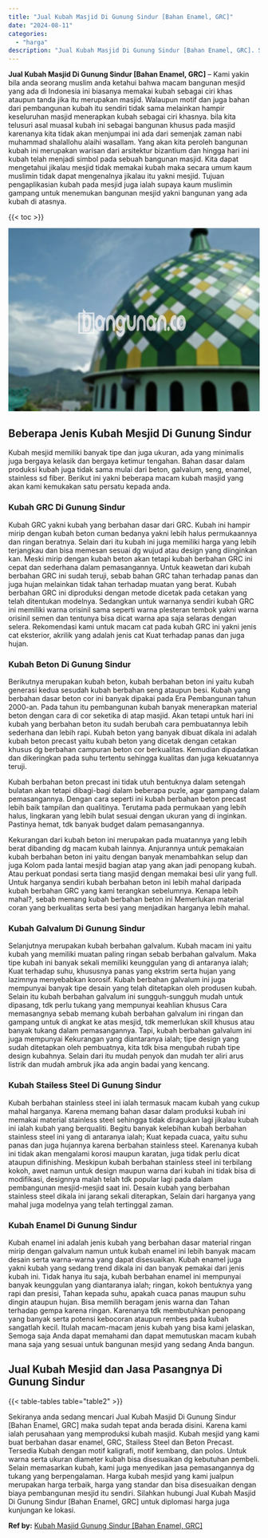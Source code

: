 ```yaml
---
title: "Jual Kubah Masjid Di Gunung Sindur [Bahan Enamel, GRC]"
date: "2024-08-11"
categories: 
  - "harga"
description: "Jual Kubah Masjid Di Gunung Sindur [Bahan Enamel, GRC]. Sekiranya anda sedang mencari Jual Kubah Masjid Di Gunung Sindur [Bahan Enamel, GRC] maka sudah tep..."
---
```


**Jual Kubah Masjid Di Gunung Sindur \[Bahan Enamel, GRC\]** – Kami yakin bila anda seorang muslim anda ketahui bahwa macam bangunan mesjid yang ada di Indonesia ini biasanya memakai kubah sebagai ciri khas ataupun tanda jika itu merupakan masjid. Walaupun motif dan juga bahan dari pembangunan kubah itu sendiri tidak sama melainkan hampir keseluruhan masjid menerapkan kubah sebagai ciri khasnya. bila kita telusuri asal muasal kubah ini sebagai bangunan khusus pada masjid karenanya kita tidak akan menjumpai ini ada dari semenjak zaman nabi muhammad shalallohu alaihi wasallam. Yang akan kita peroleh bangunan kubah ini merupakan warisan dari arsitektur bizantium dan hingga hari ini kubah telah menjadi simbol pada sebuah bangunan masjid. Kita dapat mengetahui jikalau mesjid tidak memakai kubah maka secara umum kaum muslimin tidak dapat mengenalnya jikalau itu yakni mesjid. Tujuan pengaplikasian kubah pada mesjid juga ialah supaya kaum muslimin gampang untuk menemukan bangunan mesjid yakni bangunan yang ada kubah di atasnya.

{{< toc >}}

![Jual Kubah Masjid Di Gunung Sindur [Bahan Enamel, GRC]](/images/jual-kubah-masjid-06.png)

## Beberapa Jenis Kubah Mesjid Di Gunung Sindur

Kubah mesjid memiliki banyak tipe dan juga ukuran, ada yang minimalis juga bergaya kelasik dan bergaya ketimur tengahan. Bahan dasar dalam produksi kubah juga tidak sama mulai dari beton, galvalum, seng, enamel, stainless sd fiber. Berikut ini yakni beberapa macam kubah masjid yang akan kami kemukakan satu persatu kepada anda.

### Kubah GRC Di Gunung Sindur

Kubah GRC yakni kubah yang berbahan dasar dari GRC. Kubah ini hampir mirip dengan kubah beton cuman bedanya yakni lebih halus permukaannya dan ringan beratnya. Selain dari itu kubah ini juga memiliki harga yang lebih terjangkau dan bisa memesan sesuai dg wujud atau design yang diinginkan kan. Meski mirip dengan kubah beton akan tetapi kubah berbahan GRC ini cepat dan sederhana dalam pemasangannya. Untuk keawetan dari kubah berbahan GRC ini sudah teruji, sebab bahan GRC tahan terhadap panas dan juga hujan melainkan tidak tahan terhadap muatan yang berat. Kubah berbahan GRC ini diproduksi dengan metode dicetak pada cetakan yang telah ditentukan modelnya. Sedangkan untuk warnanya sendiri kubah GRC ini memiliki warna orisinil sama seperti warna plesteran tembok yakni warna orisinil semen dan tentunya bisa dicat warna apa saja selaras dengan selera. Rekomendasi kami untuk macam cat pada kubah GRC ini yakni jenis cat eksterior, akrilik yang adalah jenis cat Kuat terhadap panas dan juga hujan.

### Kubah Beton Di Gunung Sindur

Berikutnya merupakan kubah beton, kubah berbahan beton ini yaitu kubah generasi kedua sesudah kubah berbahan seng ataupun besi. Kubah yang berbahan dasar beton cor ini banyak dipakai pada Era Pembangunan tahun 2000-an. Pada tahun itu pembangunan kubah banyak menerapkan material beton dengan cara di cor seketika di atap masjid. Akan tetapi untuk hari ini kubah yang berbahan beton itu sudah berubah cara pembuatannya lebih sederhana dan lebih rapi. Kubah beton yang banyak dibuat dikala ini adalah kubah beton precast yaitu kubah beton yang dicetak dengan cetakan khusus dg berbahan campuran beton cor berkualitas. Kemudian dipadatkan dan dikeringkan pada suhu tertentu sehingga kualitas dan juga kekuatannya teruji.

Kubah berbahan beton precast ini tidak utuh bentuknya dalam setengah bulatan akan tetapi dibagi-bagi dalam beberapa puzle, agar gampang dalam pemasangannya. Dengan cara seperti ini kubah berbahan beton precast lebih baik tampilan dan qualitinya. Terutama pada permukaan yang lebih halus, lingkaran yang lebih bulat sesuai dengan ukuran yang di inginkan. Pastinya hemat, tdk banyak budget dalam pemasangannya.

Kekurangan dari kubah beton ini merupakan pada muatannya yang lebih berat dibanding dg macam kubah lainnya. Anjurannya untuk pemakaian kubah berbahan beton ini yaitu dengan banyak menambahkan selup dan juga Kolom pada lantai mesjid bagian atap yang akan jadi penopang kubah. Atau perkuat pondasi serta tiang masjid dengan memakai besi ulir yang full. Untuk harganya sendiri kubah berbahan beton ini lebih mahal daripada kubah berbahan GRC yang kami terangkan sebelumnya. Kenapa lebih mahal?, sebab memang kubah berbahan beton ini Memerlukan material coran yang berkualitas serta besi yang menjadikan harganya lebih mahal.

### Kubah Galvalum Di Gunung Sindur

Selanjutnya merupakan kubah berbahan galvalum. Kubah macam ini yaitu kubah yang memiliki muatan paling ringan sebab berbahan galvalum. Maka tipe kubah ini banyak sekali memiliki keunggulan yang di antaranya ialah; Kuat terhadap suhu, khususnya panas yang ekstrim serta hujan yang lazimnya menyebabkan korosif. Kubah berbahan galvalum ini juga mempunyai banyak tipe desain yang telah ditetapkan oleh produsen kubah. Selain itu kubah berbahan galvalum ini sungguh-sungguh mudah untuk dipasang, tdk perlu tukang yang mempunyai keahlian khusus Cara memasangnya sebab memang kubah berbahan galvalum ini ringan dan gampang untuk di angkat ke atas mesjid, tdk memerlukan skill khusus atau banyak tukang dalam pemasangannya. Tapi, kubah berbahan galvalum ini juga mempunyai Kekurangan yang diantaranya ialah; tipe design yang sudah ditetapkan oleh pembuatnya, kita tdk bisa mengubah rubah tipe design kubahnya. Selain dari itu mudah penyok dan mudah ter aliri arus listrik dan mudah ambruk jika ada angin badai yang kencang.

### Kubah Stailess Steel Di Gunung Sindur

Kubah berbahan stainless steel ini ialah termasuk macam kubah yang cukup mahal harganya. Karena memang bahan dasar dalam produksi kubah ini memakai material stainless steel sehingga tidak diragukan lagi jikalau kubah ini ialah kubah yang berqualiti. Begitu banyak kelebihan kubah berbahan stainless steel ini yang di antaranya ialah; Kuat kepada cuaca, yaitu suhu panas dan juga hujannya karena berbahan stainless steel. Karenanya kubah ini tidak akan mengalami korosi maupun karatan, juga tidak perlu dicat ataupun difinishing. Meskipun kubah berbahan stainless steel ini terbilang kokoh, awet namun untuk design maupun warna dari kubah ini tidak bisa di modifikasi, designnya malah telah tdk popular lagi pada dalam pembangunan mesjid-mesjid saat ini. Desain kubah yang berbahan stainless steel dikala ini jarang sekali diterapkan, Selain dari harganya yang mahal juga modelnya yang telah tertinggal zaman.

### Kubah Enamel Di Gunung Sindur

Kubah enamel ini adalah jenis kubah yang berbahan dasar material ringan mirip dengan galvalum namun untuk kubah enamel ini lebih banyak macam desain serta warna-warna yang dapat disesuaikan. Kubah enamel juga yakni kubah yang sedang trend dikala ini dan banyak pemakai dari jenis kubah ini. Tidak hanya itu saja, kubah berbahan enamel ini mempunyai banyak keunggulan yang diantaranya ialah; ringan, kokoh bentuknya yang rapi dan presisi, Tahan kepada suhu, apakah cuaca panas maupun suhu dingin ataupun hujan. Bisa memilih beragam jenis warna dan Tahan terhadap gempa karena ringan. Karenanya tdk membutuhkan penopang yang banyak serta potensi kebocoran ataupun rembes pada kubah sangatlah kecil. Itulah macam-macam jenis kubah yang bisa kami jelaskan, Semoga saja Anda dapat memahami dan dapat memutuskan macam kubah mana saja yang sesuai untuk bangunan mesjid yang sedang Anda bangun.

## Jual Kubah Mesjid dan Jasa Pasangnya Di Gunung Sindur

{{< table-tables table="table2" >}}

Sekiranya anda sedang mencari Jual Kubah Masjid Di Gunung Sindur \[Bahan Enamel, GRC\] maka sudah tepat anda berada disini. Karena kami ialah perusahaan yang memproduksi kubah masjid. Kubah mesjid yang kami buat berbahan dasar enamel, GRC, Stailess Steel dan Beton Precast. Tersedia Kubah dengan motif kaligrafi, motif kembang, dan polos. Untuk warna serta ukuran diameter kubah bisa disesuaikan dg kebutuhan pembeli. Selain memasarkan kubah, kami juga menyedikan jasa pemasangannya dg tukang yang berpengalaman. Harga kubah mesjid yang kami jualpun merupakan harga terbaik, harga yang standar dan bisa disesuaikan dengan biaya pembangunan mesjid itu sendiri. Silahkan hubungi Jual Kubah Masjid Di Gunung Sindur \[Bahan Enamel, GRC\] untuk diplomasi harga juga kunjungan ke lokasi.

**Ref by:** [Kubah Masjid Gunung Sindur [Bahan Enamel, GRC]](https://id.wikipedia.org/wiki/Kubah)
